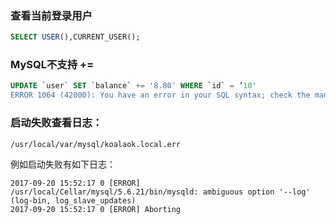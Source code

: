 ### 查看当前登录用户
```sql
SELECT USER(),CURRENT_USER();
```

### MySQL不支持 +=
```sql
UPDATE `user` SET `balance` += '8.80' WHERE `id` = ’10'
ERROR 1064 (42000): You have an error in your SQL syntax; check the manual that corresponds to your MySQL server version for the right syntax to use near '+= '8.80' WHERE `id` = '10'' at line 1
```

### 启动失败查看日志：
```
/usr/local/var/mysql/koalaok.local.err
```
例如启动失败有如下日志：
```
2017-09-20 15:52:17 0 [ERROR] /usr/local/Cellar/mysql/5.6.21/bin/mysqld: ambiguous option '--log' (log-bin, log_slave_updates)
2017-09-20 15:52:17 0 [ERROR] Aborting
```